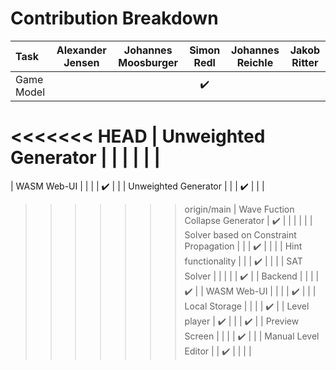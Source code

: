 # Contribution Breakdown

| Task                                   | Alexander Jensen   | Johannes Moosburger | Simon Redl         | Johannes Reichle   | Jakob Ritter       |
|:---------------------------------------|:------------------:|:-------------------:|:------------------:|:------------------:|:------------------:|
| Game Model                             |                    |                     | :heavy_check_mark: |                    |                    |
<<<<<<< HEAD
| Unweighted Generator                   |                    |                     |                    |                    |                    |
=======
| WASM Web-UI                            |                    |                     |                    | :heavy_check_mark: |                    |
| Unweighted Generator                   |                    |                     | :heavy_check_mark: |                    |                    |
>>>>>>> origin/main
| Wave Fuction Collapse Generator        | :heavy_check_mark: |                     |                    |                    |                    |
| Solver based on Constraint Propagation |                    |                     | :heavy_check_mark: |                    |                    |
| Hint functionality                     |                    |                     | :heavy_check_mark: |                    |                    |
| SAT Solver                             |                    |                     |                    |                    | :heavy_check_mark: |
| Backend                                |                    |                     |                    | :heavy_check_mark: |
| WASM Web-UI                            |                    |                     |                    | :heavy_check_mark: |                    |
| Local Storage                          |                    |                     |                    | :heavy_check_mark: |
| Level player                           | :heavy_check_mark: |                     |                    | :heavy_check_mark: |
| Preview Screen                         |                    |                     |                    | :heavy_check_mark: |                    |
| Manual Level Editor                    |                    | :heavy_check_mark:  |                    |                    |                    |
